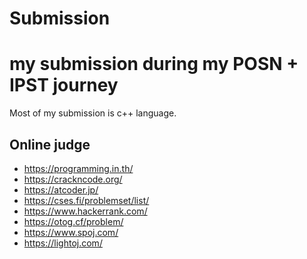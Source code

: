 # Submission
my submission during my POSN + IPST journey
===========================================
Most of my submission is c++ language.

## Online judge
- https://programming.in.th/
- https://crackncode.org/
- https://atcoder.jp/
- https://cses.fi/problemset/list/
- https://www.hackerrank.com/
- https://otog.cf/problem/
- https://www.spoj.com/
- https://lightoj.com/
